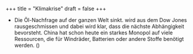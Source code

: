 +++
title = "Klimakrise"
draft = false
+++

-   Die Öl-Nachfrage auf der ganzen Welt sinkt. wird aus dem Dow Jones rausgeschmissen und dabei wird klar, dass die nächste Abhängigkeit bevorsteht. China hat schon heute ein starkes Monopol auf viele Ressourcen, die für Windräder, Batterien oder andere Stoffe benötigt werden. ()